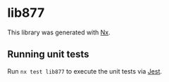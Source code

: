 # lib877

This library was generated with [Nx](https://nx.dev).

## Running unit tests

Run `nx test lib877` to execute the unit tests via [Jest](https://jestjs.io).
